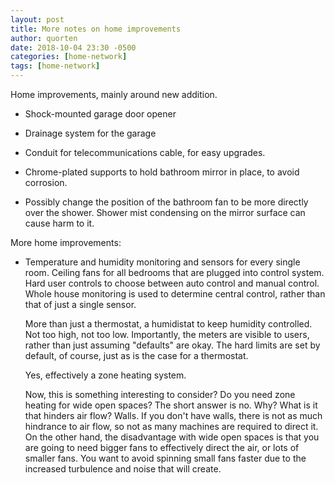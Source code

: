 ```yaml
---
layout: post
title: More notes on home improvements
author: quorten
date: 2018-10-04 23:30 -0500
categories: [home-network]
tags: [home-network]
---
```


Home improvements, mainly around new addition.

* Shock-mounted garage door opener

* Drainage system for the garage

* Conduit for telecommunications cable, for easy upgrades.

* Chrome-plated supports to hold bathroom mirror in place, to avoid
  corrosion.

* Possibly change the position of the bathroom fan to be more directly
  over the shower.  Shower mist condensing on the mirror surface can
  cause harm to it.

<!-- more -->

More home improvements:

* Temperature and humidity monitoring and sensors for every single
  room.  Ceiling fans for all bedrooms that are plugged into control
  system.  Hard user controls to choose between auto control and
  manual control.  Whole house monitoring is used to determine central
  control, rather than that of just a single sensor.

  More than just a thermostat, a humidistat to keep humidity
  controlled.  Not too high, not too low.  Importantly, the meters are
  visible to users, rather than just assuming "defaults" are okay.
  The hard limits are set by default, of course, just as is the case
  for a thermostat.

  Yes, effectively a zone heating system.

  Now, this is something interesting to consider?  Do you need zone
  heating for wide open spaces?  The short answer is no.  Why?  What
  is it that hinders air flow?  Walls.  If you don't have walls, there
  is not as much hindrance to air flow, so not as many machines are
  required to direct it.  On the other hand, the disadvantage with
  wide open spaces is that you are going to need bigger fans to
  effectively direct the air, or lots of smaller fans.  You want to
  avoid spinning small fans faster due to the increased turbulence and
  noise that will create.
